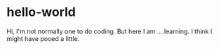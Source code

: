 # hello-world

Hi, I'm not normally one to do coding.  But here I am ....learning.
I think I might have pooed a little.
